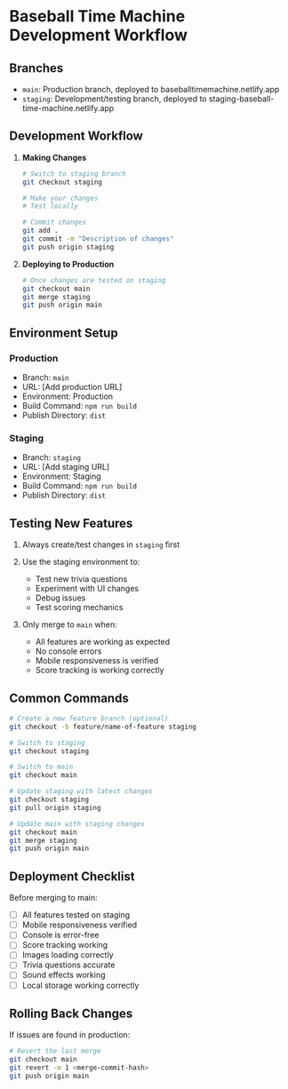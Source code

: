 # Baseball Time Machine Development Workflow

## Branches

- `main`: Production branch, deployed to baseballtimemachine.netlify.app
- `staging`: Development/testing branch, deployed to staging-baseball-time-machine.netlify.app

## Development Workflow

1. **Making Changes**
   ```bash
   # Switch to staging branch
   git checkout staging

   # Make your changes
   # Test locally

   # Commit changes
   git add .
   git commit -m "Description of changes"
   git push origin staging
   ```

2. **Deploying to Production**
   ```bash
   # Once changes are tested on staging
   git checkout main
   git merge staging
   git push origin main
   ```

## Environment Setup

### Production
- Branch: `main`
- URL: [Add production URL]
- Environment: Production
- Build Command: `npm run build`
- Publish Directory: `dist`

### Staging
- Branch: `staging`
- URL: [Add staging URL]
- Environment: Staging
- Build Command: `npm run build`
- Publish Directory: `dist`

## Testing New Features

1. Always create/test changes in `staging` first
2. Use the staging environment to:
   - Test new trivia questions
   - Experiment with UI changes
   - Debug issues
   - Test scoring mechanics

3. Only merge to `main` when:
   - All features are working as expected
   - No console errors
   - Mobile responsiveness is verified
   - Score tracking is working correctly

## Common Commands

```bash
# Create a new feature branch (optional)
git checkout -b feature/name-of-feature staging

# Switch to staging
git checkout staging

# Switch to main
git checkout main

# Update staging with latest changes
git checkout staging
git pull origin staging

# Update main with staging changes
git checkout main
git merge staging
git push origin main
```

## Deployment Checklist

Before merging to main:
- [ ] All features tested on staging
- [ ] Mobile responsiveness verified
- [ ] Console is error-free
- [ ] Score tracking working
- [ ] Images loading correctly
- [ ] Trivia questions accurate
- [ ] Sound effects working
- [ ] Local storage working correctly

## Rolling Back Changes

If issues are found in production:
```bash
# Revert the last merge
git checkout main
git revert -m 1 <merge-commit-hash>
git push origin main
``` 